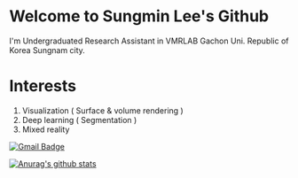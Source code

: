 # Welcome to Sungmin Lee's Github   
I'm Undergraduated Research Assistant in VMRLAB Gachon Uni. Republic of Korea Sungnam city.
# Interests
1. Visualization ( Surface & volume rendering )
2. Deep learning ( Segmentation )
3. Mixed reality 

[![Gmail Badge](https://img.shields.io/badge/Gmail-d14836?style=flat-square&logo=Gmail&logoColor=white&link=mailto:snugyun01@gmail.com)](mailto:yugioh0326@gmail.com)

[![Anurag's github stats](https://github-readme-stats.vercel.app/api?username=CocoSungMin)](https://github.com/anuraghazra/github-readme-stats)

